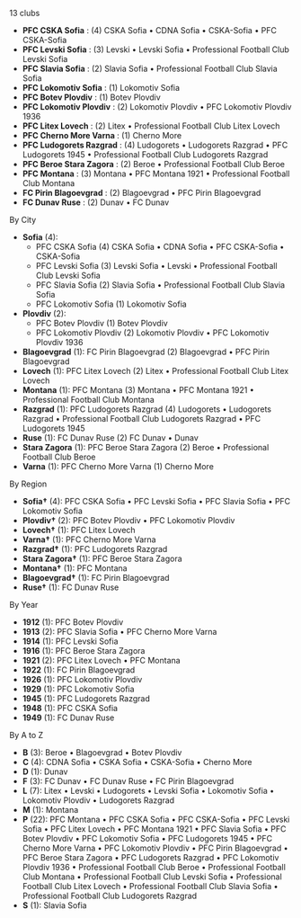13 clubs

- **PFC CSKA Sofia** : (4) CSKA Sofia • CDNA Sofia • CSKA-Sofia • PFC CSKA-Sofia
- **PFC Levski Sofia** : (3) Levski • Levski Sofia • Professional Football Club Levski Sofia
- **PFC Slavia Sofia** : (2) Slavia Sofia • Professional Football Club Slavia Sofia
- **PFC Lokomotiv Sofia** : (1) Lokomotiv Sofia
- **PFC Botev Plovdiv** : (1) Botev Plovdiv
- **PFC Lokomotiv Plovdiv** : (2) Lokomotiv Plovdiv • PFC Lokomotiv Plovdiv 1936
- **PFC Litex Lovech** : (2) Litex • Professional Football Club Litex Lovech
- **PFC Cherno More Varna** : (1) Cherno More
- **PFC Ludogorets Razgrad** : (4) Ludogorets • Ludogorets Razgrad • PFC Ludogorets 1945 • Professional Football Club Ludogorets Razgrad
- **PFC Beroe Stara Zagora** : (2) Beroe • Professional Football Club Beroe
- **PFC Montana** : (3) Montana • PFC Montana 1921 • Professional Football Club Montana
- **FC Pirin Blagoevgrad** : (2) Blagoevgrad • PFC Pirin Blagoevgrad
- **FC Dunav Ruse** : (2) Dunav • FC Dunav




By City

- **Sofia** (4): 
  - PFC CSKA Sofia  (4) CSKA Sofia • CDNA Sofia • PFC CSKA-Sofia • CSKA-Sofia
  - PFC Levski Sofia  (3) Levski Sofia • Levski • Professional Football Club Levski Sofia
  - PFC Slavia Sofia  (2) Slavia Sofia • Professional Football Club Slavia Sofia
  - PFC Lokomotiv Sofia  (1) Lokomotiv Sofia
- **Plovdiv** (2): 
  - PFC Botev Plovdiv  (1) Botev Plovdiv
  - PFC Lokomotiv Plovdiv  (2) Lokomotiv Plovdiv • PFC Lokomotiv Plovdiv 1936
- **Blagoevgrad** (1): FC Pirin Blagoevgrad  (2) Blagoevgrad • PFC Pirin Blagoevgrad
- **Lovech** (1): PFC Litex Lovech  (2) Litex • Professional Football Club Litex Lovech
- **Montana** (1): PFC Montana  (3) Montana • PFC Montana 1921 • Professional Football Club Montana
- **Razgrad** (1): PFC Ludogorets Razgrad  (4) Ludogorets • Ludogorets Razgrad • Professional Football Club Ludogorets Razgrad • PFC Ludogorets 1945
- **Ruse** (1): FC Dunav Ruse  (2) FC Dunav • Dunav
- **Stara Zagora** (1): PFC Beroe Stara Zagora  (2) Beroe • Professional Football Club Beroe
- **Varna** (1): PFC Cherno More Varna  (1) Cherno More




By Region

- **Sofia†** (4):   PFC CSKA Sofia • PFC Levski Sofia • PFC Slavia Sofia • PFC Lokomotiv Sofia
- **Plovdiv†** (2):   PFC Botev Plovdiv • PFC Lokomotiv Plovdiv
- **Lovech†** (1):   PFC Litex Lovech
- **Varna†** (1):   PFC Cherno More Varna
- **Razgrad†** (1):   PFC Ludogorets Razgrad
- **Stara Zagora†** (1):   PFC Beroe Stara Zagora
- **Montana†** (1):   PFC Montana
- **Blagoevgrad†** (1):   FC Pirin Blagoevgrad
- **Ruse†** (1):   FC Dunav Ruse




By Year

- **1912** (1):   PFC Botev Plovdiv
- **1913** (2):   PFC Slavia Sofia • PFC Cherno More Varna
- **1914** (1):   PFC Levski Sofia
- **1916** (1):   PFC Beroe Stara Zagora
- **1921** (2):   PFC Litex Lovech • PFC Montana
- **1922** (1):   FC Pirin Blagoevgrad
- **1926** (1):   PFC Lokomotiv Plovdiv
- **1929** (1):   PFC Lokomotiv Sofia
- **1945** (1):   PFC Ludogorets Razgrad
- **1948** (1):   PFC CSKA Sofia
- **1949** (1):   FC Dunav Ruse






By A to Z

- **B** (3): Beroe • Blagoevgrad • Botev Plovdiv
- **C** (4): CDNA Sofia • CSKA Sofia • CSKA-Sofia • Cherno More
- **D** (1): Dunav
- **F** (3): FC Dunav • FC Dunav Ruse • FC Pirin Blagoevgrad
- **L** (7): Litex • Levski • Ludogorets • Levski Sofia • Lokomotiv Sofia • Lokomotiv Plovdiv • Ludogorets Razgrad
- **M** (1): Montana
- **P** (22): PFC Montana • PFC CSKA Sofia • PFC CSKA-Sofia • PFC Levski Sofia • PFC Litex Lovech • PFC Montana 1921 • PFC Slavia Sofia • PFC Botev Plovdiv • PFC Lokomotiv Sofia • PFC Ludogorets 1945 • PFC Cherno More Varna • PFC Lokomotiv Plovdiv • PFC Pirin Blagoevgrad • PFC Beroe Stara Zagora • PFC Ludogorets Razgrad • PFC Lokomotiv Plovdiv 1936 • Professional Football Club Beroe • Professional Football Club Montana • Professional Football Club Levski Sofia • Professional Football Club Litex Lovech • Professional Football Club Slavia Sofia • Professional Football Club Ludogorets Razgrad
- **S** (1): Slavia Sofia




